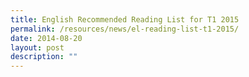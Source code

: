 ```yaml
---
title: English Recommended Reading List for T1 2015
permalink: /resources/news/el-reading-list-t1-2015/
date: 2014-08-20
layout: post
description: ""
---
```

